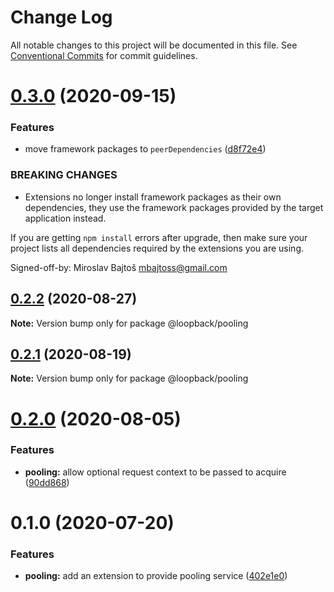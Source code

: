# Change Log

All notable changes to this project will be documented in this file.
See [Conventional Commits](https://conventionalcommits.org) for commit guidelines.

# [0.3.0](https://github.com/strongloop/loopback-next/compare/@loopback/pooling@0.2.2...@loopback/pooling@0.3.0) (2020-09-15)


### Features

* move framework packages to `peerDependencies` ([d8f72e4](https://github.com/strongloop/loopback-next/commit/d8f72e4e9085aa132bfac3e930f3960042816f2a))


### BREAKING CHANGES

* Extensions no longer install framework packages as
their own dependencies, they use the framework packages provided by the
target application instead.

If you are getting `npm install` errors after upgrade, then make sure
your project lists all dependencies required by the extensions you are
using.

Signed-off-by: Miroslav Bajtoš <mbajtoss@gmail.com>





## [0.2.2](https://github.com/strongloop/loopback-next/compare/@loopback/pooling@0.2.1...@loopback/pooling@0.2.2) (2020-08-27)

**Note:** Version bump only for package @loopback/pooling





## [0.2.1](https://github.com/strongloop/loopback-next/compare/@loopback/pooling@0.2.0...@loopback/pooling@0.2.1) (2020-08-19)

**Note:** Version bump only for package @loopback/pooling





# [0.2.0](https://github.com/strongloop/loopback-next/compare/@loopback/pooling@0.1.0...@loopback/pooling@0.2.0) (2020-08-05)


### Features

* **pooling:** allow optional request context to be passed to acquire ([90dd868](https://github.com/strongloop/loopback-next/commit/90dd8686475ba159901605de09b9c9926fe91a9d))





# 0.1.0 (2020-07-20)


### Features

* **pooling:** add an extension to provide pooling service ([402e1e0](https://github.com/strongloop/loopback-next/commit/402e1e0f5da74c2b72199dd29dcaae43add48478))
